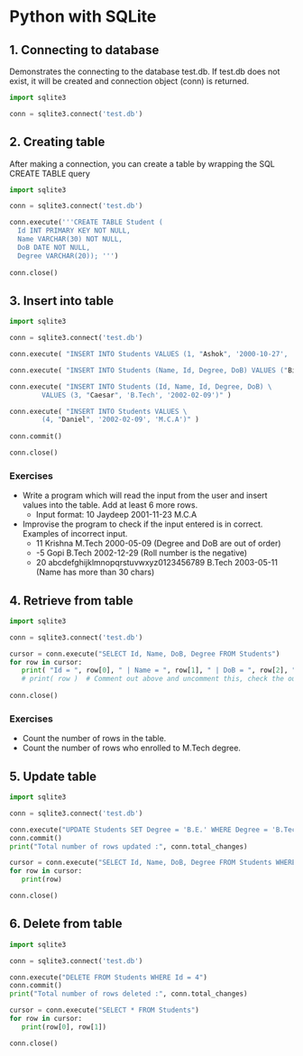# Python with SQLite


## 1. Connecting to database

Demonstrates the connecting to the database test.db. If test.db does not exist, it will be created and connection object (conn) is returned.
 
 ```python
import sqlite3

conn = sqlite3.connect('test.db')
```

## 2. Creating table

After making a connection, you can create a table by wrapping the SQL CREATE TABLE query 

```python
import sqlite3

conn = sqlite3.connect('test.db')

conn.execute('''CREATE TABLE Student (
  Id INT PRIMARY KEY NOT NULL, 
  Name VARCHAR(30) NOT NULL, 
  DoB DATE NOT NULL, 
  Degree VARCHAR(20)); ''')
  
conn.close()
```

## 3. Insert into table

```python
import sqlite3

conn = sqlite3.connect('test.db')

conn.execute( "INSERT INTO Students VALUES (1, "Ashok", '2000-10-27', 'M.Tech')" )

conn.execute( "INSERT INTO Students (Name, Id, Degree, DoB) VALUES ("Binu", 2, 'M.Tech', '2000-07-15')" )

conn.execute( "INSERT INTO Students (Id, Name, Id, Degree, DoB) \
        VALUES (3, "Caesar", 'B.Tech', '2002-02-09')" )

conn.execute( "INSERT INTO Students VALUES \
        (4, "Daniel", '2002-02-09', 'M.C.A')" )
        
conn.commit()

conn.close()
```

### Exercises
* Write a program which will read the input from the user and insert values into the table. Add at least 6 more rows.
  * Input format: 10 Jaydeep 2001-11-23 M.C.A
* Improvise the program to check if the input entered is in correct. Examples of incorrect input.
  * 11 Krishna M.Tech 2000-05-09   (Degree and DoB are out of order)
  * -5 Gopi B.Tech 2002-12-29   (Roll number is the negative)
  * 20 abcdefghijklmnopqrstuvwxyz0123456789 B.Tech 2003-05-11  (Name has more than 30 chars)

## 4. Retrieve from table

```python
import sqlite3

conn = sqlite3.connect('test.db')

cursor = conn.execute("SELECT Id, Name, DoB, Degree FROM Students")
for row in cursor:
   print( "Id = ", row[0], " | Name = ", row[1], " | DoB = ", row[2], " | Degree = ", row[3] )
   # print( row )  # Comment out above and uncomment this, check the output
   
conn.close()
```

### Exercises
* Count the number of rows in the table.
* Count the number of rows who enrolled to M.Tech degree.

## 5. Update table

```python
import sqlite3

conn = sqlite3.connect('test.db')

conn.execute("UPDATE Students SET Degree = 'B.E.' WHERE Degree = 'B.Tech'")
conn.commit()
print("Total number of rows updated :", conn.total_changes)

cursor = conn.execute("SELECT Id, Name, DoB, Degree FROM Students WHERE Degree = 'B.E.'")
for row in cursor:
   print(row)

conn.close()
```

## 6. Delete from table

```python
import sqlite3

conn = sqlite3.connect('test.db')

conn.execute("DELETE FROM Students WHERE Id = 4")
conn.commit()
print("Total number of rows deleted :", conn.total_changes)

cursor = conn.execute("SELECT * FROM Students")
for row in cursor:
   print(row[0], row[1])

conn.close()
```

